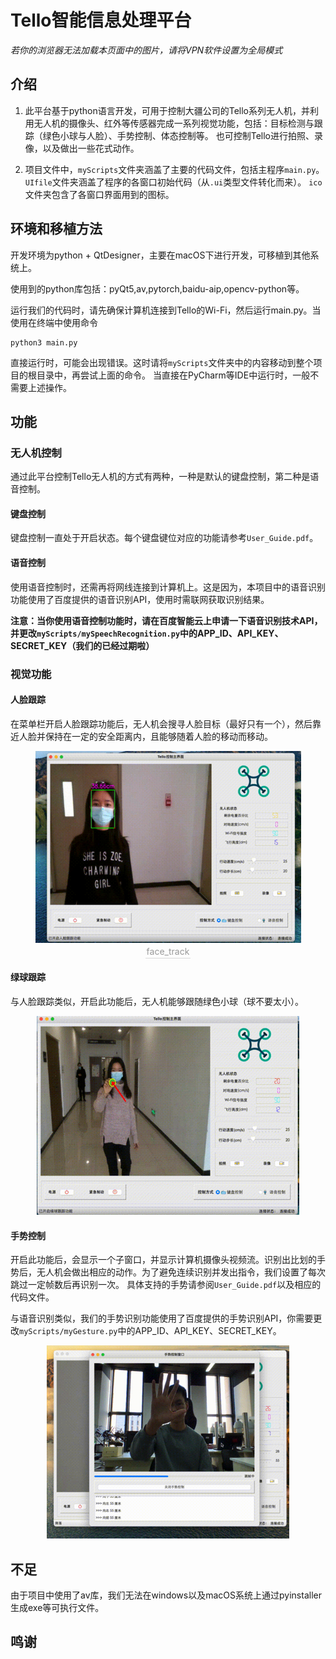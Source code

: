 # Tello智能信息处理平台

*若你的浏览器无法加载本页面中的图片，请将VPN软件设置为全局模式*

## 介绍
1. 此平台基于python语言开发，可用于控制大疆公司的Tello系列无人机，并利用无人机的摄像头、红外等传感器完成一系列视觉功能，包括：目标检测与跟踪（绿色小球与人脸）、手势控制、体态控制等。
也可控制Tello进行拍照、录像，以及做出一些花式动作。
   
2. 项目文件中，`myScripts`文件夹涵盖了主要的代码文件，包括主程序`main.py`。`UIfile`文件夹涵盖了程序的各窗口初始代码（从`.ui`类型文件转化而来）。
    `ico`文件夹包含了各窗口界面用到的图标。

## 环境和移植方法

开发环境为python + QtDesigner，主要在macOS下进行开发，可移植到其他系统上。

使用到的python库包括：pyQt5,av,pytorch,baidu-aip,opencv-python等。

运行我们的代码时，请先确保计算机连接到Tello的Wi-Fi，然后运行main.py。当使用在终端中使用命令
```shell
python3 main.py
```
直接运行时，可能会出现错误。这时请将`myScripts`文件夹中的内容移动到整个项目的根目录中，再尝试上面的命令。
当直接在PyCharm等IDE中运行时，一般不需要上述操作。

## 功能

### 无人机控制
通过此平台控制Tello无人机的方式有两种，一种是默认的键盘控制，第二种是语音控制。

#### 键盘控制

键盘控制一直处于开启状态。每个键盘键位对应的功能请参考`User_Guide.pdf`。

#### 语音控制

使用语音控制时，还需再将网线连接到计算机上。这是因为，本项目中的语音识别功能使用了百度提供的语音识别API，使用时需联网获取识别结果。

**注意：当你使用语音控制功能时，请在百度智能云上申请一下语音识别技术API，并更改`myScripts/mySpeechRecognition.py`中的APP_ID、API_KEY、SECRET_KEY（我们的已经过期啦）**

### 视觉功能

#### 人脸跟踪

在菜单栏开启人脸跟踪功能后，无人机会搜寻人脸目标（最好只有一个），然后靠近人脸并保持在一定的安全距离内，且能够随着人脸的移动而移动。

<div align=center>
<img src="https://github.com/Lguanghui/myTelloProject/raw/master/image/face_track.png"/>
<br>
<div style="color:orange; border-bottom: 1px solid #d9d9d9;
    display: inline-block;
    color: #999;
    padding: 2px;">face_track
</div>
</div>

#### 绿球跟踪

与人脸跟踪类似，开启此功能后，无人机能够跟随绿色小球（球不要太小）。

<div align=center>
<img src="https://github.com/Lguanghui/myTelloProject/raw/master/image/ball_track.png"/>
</div>

#### 手势控制

开启此功能后，会显示一个子窗口，并显示计算机摄像头视频流。识别出比划的手势后，无人机会做出相应的动作。为了避免连续识别并发出指令，我们设置了每次跳过一定帧数后再识别一次。
具体支持的手势请参阅`User_Guide.pdf`以及相应的代码文件。

与语音识别类似，我们的手势识别功能使用了百度提供的手势识别API，你需要更改`myScripts/myGesture.py`中的APP_ID、API_KEY、SECRET_KEY。

<div align=center>
<img src="https://github.com/Lguanghui/myTelloProject/raw/master/image/gesture.png"/>
</div>

## 不足

由于项目中使用了av库，我们无法在windows以及macOS系统上通过pyinstaller生成exe等可执行文件。

## 鸣谢